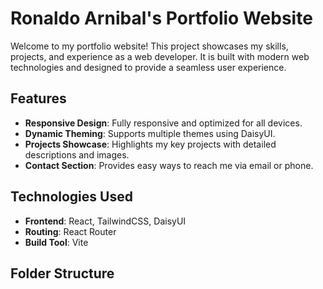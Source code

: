 # Ronaldo Arnibal's Portfolio Website

Welcome to my portfolio website! This project showcases my skills, projects, and experience as a web developer. It is built with modern web technologies and designed to provide a seamless user experience.

## Features

- **Responsive Design**: Fully responsive and optimized for all devices.
- **Dynamic Theming**: Supports multiple themes using DaisyUI.
- **Projects Showcase**: Highlights my key projects with detailed descriptions and images.
- **Contact Section**: Provides easy ways to reach me via email or phone.

## Technologies Used

- **Frontend**: React, TailwindCSS, DaisyUI
- **Routing**: React Router
- **Build Tool**: Vite

## Folder Structure
